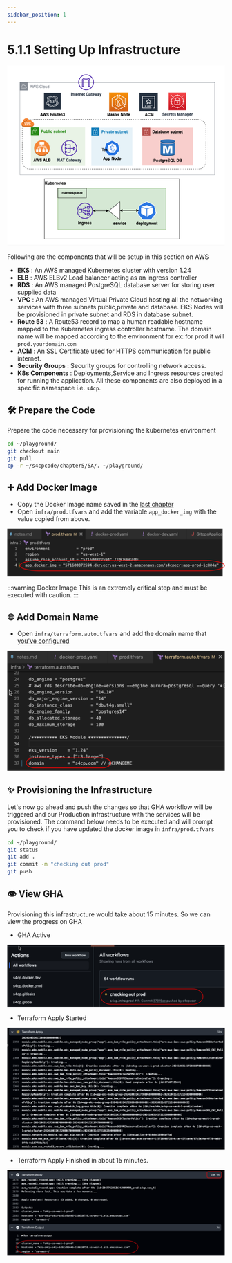 ```yaml
---
sidebar_position: 1
---
```


# 5.1.1 Setting Up Infrastructure

![](img/5A_8.png)

Following are the components that will be setup in this section on AWS 

- **EKS** : An AWS managed Kubernetes cluster with version 1.24
- **ELB** : AWS ELBv2 Load balancer acting as an ingress controller
- **RDS** : An AWS managed PostgreSQL database server for storing user supplied data
- **VPC** : An AWS managed Virtual Private Cloud hosting all the networking services with three subnets public,private and database. EKS Nodes will be provisioned in private subnet and RDS in database subnet.
- **Route 53** : A Route53 record to map a human readable hostname mapped to the Kubernetes ingress controller hostname. The domain name will be mapped according to the environment for ex: for prod it will `prod.yourdomain.com`
- **ACM** : An SSL Certificate used for HTTPS communication for public internet.
- **Security Groups** : Security groups for controlling network access.
- **K8s Components** : Deployments,Service and Ingress resources created for running the application. All these components are also deployed in a specific namespace i.e. `s4cp`.

## 🛠️ Prepare the Code

Prepare the code necessary for provisioning the kubernetes environment 

```bash
cd ~/playground/
git checkout main
git pull
cp -r ~/s4cpcode/chapter5/5A/. ~/playground/
```

## ➕ Add Docker Image

- Copy the Docker Image name saved in the [last chapter](/docs/chapter4-securing-container/golden_docker_images/dockerfile_security_gha.md)
- Open `infra/prod.tfvars` and add the variable `app_docker_img` with the value copied from above.

![](img/add_docker_variable.png)

:::warning Docker Image
This is an extremely critical step and must be executed with caution.
:::

## 🌐 Add Domain Name

- Open `infra/terraform.auto.tfvars` and add the domain name that [you've configured](/docs/chapter0-the-setup/domain-setup.md) 

![](img/adding_domain_name.png)

## ✨ Provisioning the Infrastructure

Let's now go ahead and push the changes so that GHA workflow will be triggered and our Production infrastructure with the services will be provisioned. The command below needs to be executed and will prompt you to check if you have updated the docker image in `infra/prod.tfvars`

```bash
cd ~/playground/
git status
git add .
git commit -m "checking out prod"
git push
```

## 👁️ View GHA

Provisioning this infrastructure would take about 15 minutes. So we can view the progress on GHA

- GHA Active

![](img/gha_provision.png)

- Terraform Apply Started

![](img/terraform_apply_kubernetes.png)

- Terraform Apply Finished in about 15 minutes.

![](img/apply_finished.png)